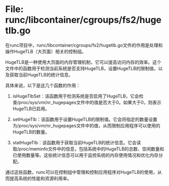 # File: runc/libcontainer/cgroups/fs2/hugetlb.go

在runc项目中，runc/libcontainer/cgroups/fs2/hugetlb.go文件的作用是处理和操作HugeTLB（大页面）相关的控制组。

HugeTLB是一种使用大页面的内存管理机制，它可以提高访问内存的效率。这个文件中的函数用于检测当前系统是否支持HugeTLB，设置HugeTLB的限制值，以及获取当前HugeTLB的统计信息。

具体来说，以下是这几个函数的作用：

1. isHugeTlbSet：该函数用于检测系统是否启用了HugeTLB，它会检查/proc/sys/vm/nr_hugepages文件中的值是否大于0。如果大于0，则表示HugeTLB已启用。

2. setHugeTlb：该函数用于设置HugeTLB的限制值。它会将指定的数量设置为/proc/sys/vm/nr_hugepages文件中的值，从而限制应用程序可以使用的HugeTLB的数量。

3. statHugeTlb：该函数用于获取当前HugeTLB的统计信息。它会读取/proc/meminfo文件中的信息，包括系统中的HugeTLB的总数、空闲数量和已使用数量等。这些统计信息可以用于监控系统的内存使用情况和优化内存分配。

通过这些函数，runc可以在控制组中管理和控制应用程序对HugeTLB的使用，从而提高系统的性能和资源利用率。

